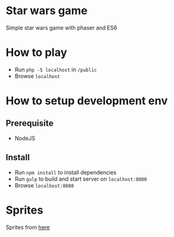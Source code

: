 # Star wars game
Simple star wars game with phaser and ES6

# How to play

- Run `php -S localhost` in `/public`
- Browse `localhost`

# How to setup development env
## Prerequisite
- NodeJS

## Install
- Run `npm install` to install dependencies
- Run `gulp` to build and start server on `localhost:8080`
- Browse `localhost:8080`

# Sprites
Sprites from [here](http://kavinveldar.deviantart.com/art/Star-Wars-and-Other-places-Fighters-437244021)